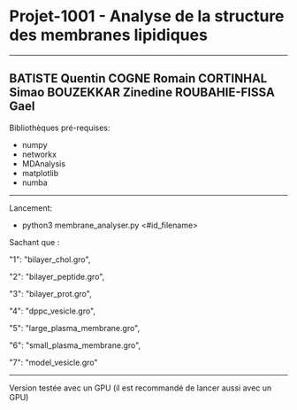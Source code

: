 # Projet-1001 - Analyse de la structure des membranes lipidiques
----------
BATISTE Quentin
COGNE Romain
CORTINHAL Simao
BOUZEKKAR Zinedine
ROUBAHIE-FISSA Gael
----------
Bibliothèques pré-requises:
- numpy 
- networkx 
- MDAnalysis 
- matplotlib 
- numba
--------------
Lancement:
- python3 membrane_analyser.py <#id_filename>

Sachant que : 

"1": "bilayer_chol.gro", 

"2": "bilayer_peptide.gro", 

"3": "bilayer_prot.gro", 

"4": "dppc_vesicle.gro", 

"5": "large_plasma_membrane.gro", 

"6": "small_plasma_membrane.gro",  

"7": "model_vesicle.gro"

---------------
Version testée avec un GPU (il est recommandé de lancer aussi avec un GPU)